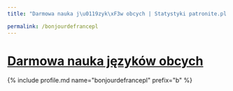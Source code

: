 ```yaml
---
title: "Darmowa nauka j\u0119zyk\xF3w obcych | Statystyki patronite.pl | Patromierz"

permalink: /bonjourdefrancepl
---
```


# [Darmowa nauka języków obcych](https://patronite.pl/bonjourdefrancepl)

{% include profile.md name="bonjourdefrancepl" prefix="b" %}

